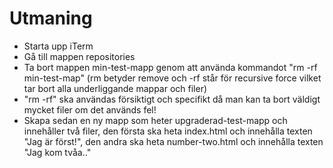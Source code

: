 # Utmaning

- Starta upp iTerm
- Gå till mappen repositories 
- Ta bort mappen min-test-mapp genom att använda kommandot "rm -rf min-test-map" (rm betyder remove och -rf står för recursive force vilket tar bort alla underliggande mappar och filer) 
- "rm -rf" ska användas försiktigt och specifikt då man kan ta bort väldigt mycket filer om det används fel!
- Skapa sedan en ny mapp som heter upgraderad-test-mapp och innehåller två filer, den första ska heta index.html och innehålla texten "Jag är först!", den andra ska heta number-two.html och innehålla texten "Jag kom tvåa.."